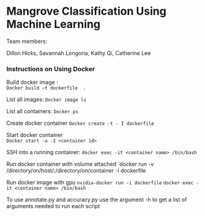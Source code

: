 # Mangrove Classification Using Machine Learning 

Team members:

Dillon Hicks, Savannah Longoria, Kathy Qi, Catherine Lee

### Instructions on Using Docker 

Build docker image :  
`Docker build –t dockerfile  .`   

List all images: 
`Docker image ls` 

List all containers: 
`Docker ps`

Create docker container 
`Docker create -t - I dockerfile`

Start docker container  
`Docker start -a -I <container id>`

SSH into a running container:
`docker exec -it <container name> /bin/bash`

Run docker container with volume attached
`docker run -v /directory/on/host/:/directory/on/container -i dockerfile
 
Run docker image with gpu
`nvidia-docker run -i dockerfile`
`docker exec -it <container name> /bin/bash`

To use annotate.py and accuracy.py use the argument -h to get a list of arguments needed to run each script
